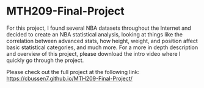 # MTH209-Final-Project

For this project, I found several NBA datasets throughout the Internet and decided to create an NBA statistical analysis, looking at things like the correlation between advanced stats, how height, weight, and position affect basic statistical categories, and much more. For a more in depth description and overview of this project, please download the intro video where I quickly go through the project.

Please check out the full project at the following link: https://cbussen7.github.io/MTH209-Final-Project/
